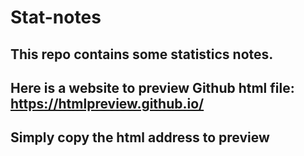 # Stat-notes

## This repo contains some statistics notes. 

## Here is a website to preview Github html file: https://htmlpreview.github.io/

## Simply copy the html address to preview
